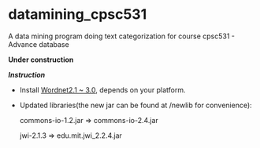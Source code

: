 datamining_cpsc531
==================

A data mining program doing text categorization for course cpsc531 - Advance database

**Under construction**

***Instruction***

* Install [Wordnet2.1 ~ 3.0](http://wordnet.princeton.edu/wordnet/download/current-version/), depends on your platform.

* Updated libraries(the new jar can be found at /newlib for convenience): 

  commons-io-1.2.jar => commons-io-2.4.jar
    
  jwi-2.1.3 => edu.mit.jwi_2.2.4.jar

